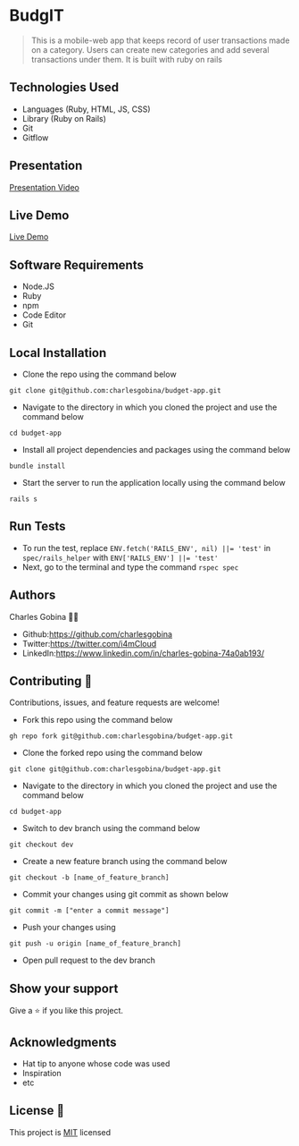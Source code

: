 # BudgIT
>  This is a mobile-web app that keeps record of user transactions made on a category. Users can create new categories and add several transactions under them. It is built with ruby on rails 

## Technologies Used
* Languages (Ruby, HTML, JS, CSS)
* Library (Ruby on Rails)
* Git
* Gitflow

## Presentation
[Presentation Video](https://www.loom.com/share/de0ac97099b642e9a637de2067739bea)

## Live Demo
[Live Demo](https://budget-appl.herokuapp.com/)

## Software Requirements
* Node.JS
* Ruby
* npm
* Code Editor
* Git

## Local Installation
* Clone the repo using the command below

```
git clone git@github.com:charlesgobina/budget-app.git
```

* Navigate to the directory in which you cloned the project and use the command below

```
cd budget-app
```

* Install all project dependencies and packages using the command below

```
bundle install
```

* Start the server to run the application locally using the command below

```
rails s
```

## Run Tests
* To run the test, replace `ENV.fetch('RAILS_ENV', nil) ||= 'test'` in `spec/rails_helper` with `ENV['RAILS_ENV'] ||= 'test'`
* Next, go to the terminal and type the command `rspec spec`

## Authors
Charles Gobina :student: 
* Github:https://github.com/charlesgobina 
* Twitter:https://twitter.com/i4mCloud
* LinkedIn:https://www.linkedin.com/in/charles-gobina-74a0ab193/

## Contributing :handshake:
Contributions, issues, and feature requests are welcome!
* Fork this repo using the command below

```
gh repo fork git@github.com:charlesgobina/budget-app.git
```
* Clone the forked repo using the command below

```
git clone git@github.com:charlesgobina/budget-app.git
```

* Navigate to the directory in which you cloned the project and use the command below

```
cd budget-app
```

* Switch to dev branch using the command below

```
git checkout dev
```

* Create a new feature branch using the command below

```
git checkout -b [name_of_feature_branch]
```

* Commit your changes using git commit as shown below

```
git commit -m ["enter a commit message"]
```

* Push your changes using

```
git push -u origin [name_of_feature_branch]
```
* Open pull request to the dev branch


## Show your support
Give a 	:star: if you like this project.

## Acknowledgments
* Hat tip to anyone whose code was used
* Inspiration
* etc

## License :memo:
This project is [MIT](https://github.com/microverseinc/readme-template/blob/master/MIT.md) licensed